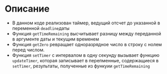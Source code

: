 # Описание
* В данном коде реализован таймер, ведущий отсчет до указанной в переменной `deadline`даты
* Функция `getTimeRemaining` высчитывает разницу между переданной в аргументе даты и текущим временем
* Функция `getZero` ревращает одноразрядное число в строку с нолем перед числом.
* Функция `setTimer`  с интервалом в одну секунду вызывает функцию `updateTimer`, которая
 записывает в перепменные, содержащиеся в` setTimer`, результаты, полученные из функуии `getTimeRemaining`
